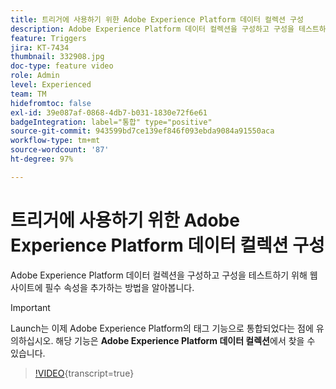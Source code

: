 ```yaml
---
title: 트리거에 사용하기 위한 Adobe Experience Platform 데이터 컬렉션 구성
description: Adobe Experience Platform 데이터 컬렉션을 구성하고 구성을 테스트하기 위해 웹 사이트에 필수 속성을 추가하는 방법을 알아봅니다.
feature: Triggers
jira: KT-7434
thumbnail: 332908.jpg
doc-type: feature video
role: Admin
level: Experienced
team: TM
hidefromtoc: false
exl-id: 39e087af-0868-4db7-b031-1830e72f6e61
badgeIntegration: label="통합" type="positive"
source-git-commit: 943599bd7ce139ef846f093ebda9084a91550aca
workflow-type: tm+mt
source-wordcount: '87'
ht-degree: 97%

---
```


# 트리거에 사용하기 위한 Adobe Experience Platform 데이터 컬렉션 구성

Adobe Experience Platform 데이터 컬렉션을 구성하고 구성을 테스트하기 위해 웹 사이트에 필수 속성을 추가하는 방법을 알아봅니다.

>[!IMPORTANT]
>
> Launch는 이제 Adobe Experience Platform의 태그 기능으로 통합되었다는 점에 유의하십시오. 해당 기능은 **Adobe Experience Platform 데이터 컬렉션**&#x200B;에서 찾을 수 있습니다.

>[!VIDEO](https://video.tv.adobe.com/v/332908?learn=on){transcript=true}
